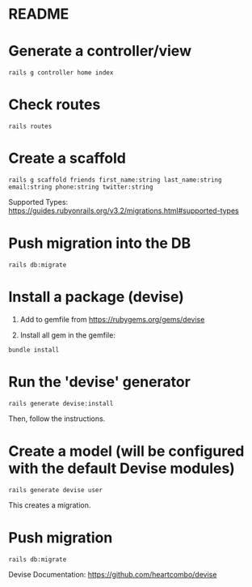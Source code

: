 # README

# Generate a controller/view

```
rails g controller home index
```

# Check routes

```
rails routes
```

# Create a scaffold

```
rails g scaffold friends first_name:string last_name:string email:string phone:string twitter:string
```

Supported Types: https://guides.rubyonrails.org/v3.2/migrations.html#supported-types

# Push migration into the DB

```
rails db:migrate
```

# Install a package (devise)

1. Add to gemfile from https://rubygems.org/gems/devise

2. Install all gem in the gemfile:

```
bundle install
```

# Run the 'devise' generator

```
rails generate devise:install
```

Then, follow the instructions.

# Create a model (will be configured with the default Devise modules)

```
rails generate devise user
```

This creates a migration.

# Push migration

```
rails db:migrate
```

Devise Documentation: https://github.com/heartcombo/devise
